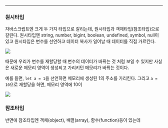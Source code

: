 
---

### 원시타입

자바스크립트엔 크게 두 가지 타입으로 갈리는데, 원시타입과 객체타입(참조타입)으로 갈린다.
원시타입엔 string, number, bigint, boolean, undefined, symbol, null이 있고
원시타입은 변수를 선언하고 데이터 복사가 일어날 때 데이터를 직접 가르킨다.

![](https://i.imgur.com/fcWlMNL.png)

때문에 우리가 변수를 재할당할 때 변수의 데이터가 바뀌는 것 처럼 보일 수 있지만 사실은 새로운 메모리 영역이 생성되고 가리키던 메모리가 바뀌는 것이다.

예를 들면, `let a = 1`을 선언하면 메모리에 생성된 1의 주소를 가리킨다.
그리고 `a = 10`으로 재할당을 하면, 메모리 영역에 10이

![](https://i.imgur.com/pO8FF9l.png)


### 참조타입

반면에 참조타입엔 객체(object), 배열(array), 함수(function)등이 있는데 